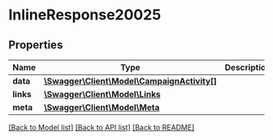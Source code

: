 # InlineResponse20025

## Properties
Name | Type | Description | Notes
------------ | ------------- | ------------- | -------------
**data** | [**\Swagger\Client\Model\CampaignActivity[]**](CampaignActivity.md) |  | [optional] 
**links** | [**\Swagger\Client\Model\Links**](Links.md) |  | [optional] 
**meta** | [**\Swagger\Client\Model\Meta**](Meta.md) |  | [optional] 

[[Back to Model list]](../../README.md#documentation-for-models) [[Back to API list]](../../README.md#documentation-for-api-endpoints) [[Back to README]](../../README.md)

